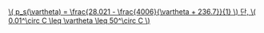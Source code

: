 <a href="/eco2_guide_center/1.%20ECO2%20Logic%20Guide/Hee1_Equation_List.html" class="equation-link" target="_blank" rel="noopener noreferrer">
  \( p_s(\vartheta) = \frac{28.021 - \frac{4006}{\vartheta + 236.7}}{1} \) <span class="note">단, \( 0.01^\circ C \leq \vartheta \leq 50^\circ C \)</span>
</a>
